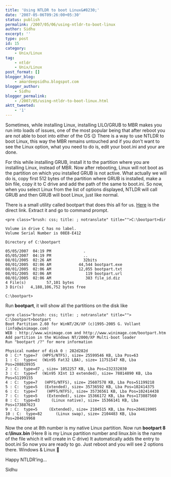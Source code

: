 ```yaml
---
title: 'Using NTLDR to boot Linux&#8230;'
date: '2007-05-06T09:26:00+05:30'
status: publish
permalink: /2007/05/06/using-ntldr-to-boot-linux
author: Sidhu
excerpt: ''
type: post
id: 15
category:
    - Unix/Linux
tag:
    - ntldr
    - Unix/Linux
post_format: []
blogger_blog:
    - amardeepsidhu.blogspot.com
blogger_author:
    - Sidhu
blogger_permalink:
    - /2007/05/using-ntldr-to-boot-linux.html
aktt_tweeted:
    - '1'
---
```

Sometimes, while installing Linux, installing LILO/GRUB to MBR makes you run into loads of issues, one of the most popular being that after reboot you are not able to boot into either of the OS 😉 There is a way to use NTLDR to boot Linux, this way the MBR remains untouched and if you don’t want to see the Linux option, what you need to do is, edit your boot.ini and your are done.

For this while installing GRUB, install it to the partition where you are installing Linux, instead of MBR. Now after rebooting, Linux will not boot as the partition on which you installed GRUB is not active. What actually we will do is, copy first 512 bytes of the partition where GRUB is installed, make a bin file, copy it to C drive and add the path of the same to boot.ini. So now, when you select Linux from the list of options displayed, NTLDR will call GRUB and then GRUB will boot Linux, just like normal.

There is a small utility called bootpart that does this all for us. [Here](http://www.winimage.com/bootpa26.zip) is the direct link. Extract it and go to command prompt.

```
<pre class="brush: css; title: ; notranslate" title="">C:\bootpart>dir

Volume in drive C has no label.
Volume Serial Number is 08E8-E412

Directory of C:\bootpart

05/05/2007  04:19 PM              .
05/05/2007  04:19 PM              ..
08/01/2005  02:26 AM              32bits
08/01/2005  02:06 AM            44,544 bootpart.exe
08/01/2005  02:06 AM            12,055 bootpart.txt
08/01/2005  02:06 AM               119 bootpart.url
08/01/2005  02:06 AM               383 file_id.diz
4 File(s)         57,101 bytes
3 Dir(s)   4,188,106,752 bytes free

C:\bootpart>
```

Run <span style="font-weight: bold">bootpart</span>, it will show all the partitions on the disk like

```
<pre class="brush: css; title: ; notranslate" title="">
C:\bootpart>bootpart
Boot Partition 2.60 for WinNT/2K/XP (c)1995-2005 G. Vollant (info@winimage.com)
WEB : http://www.winimage.com and http://www.winimage.com/bootpart.htm
Add partition in the Windows NT/2000/XP Multi-boot loader
Run "bootpart /?" for more information

Physical number of disk 0 : 282d282d
0 : C:* type=7  (HPFS/NTFS), size= 25599546 KB, Lba Pos=63
1 : C:  type=c  (Win95 Fat32 LBA), size= 11751547 KB, Lba Pos=208828935
2 : C:  type=d7 , size= 1052257 KB, Lba Pos=232332030
3 : C:  type=f  (Win95 XInt 13 extended), size= 78814890 KB, Lba Pos=51199155
4 : C:  type=7   (HPFS/NTFS), size= 25607578 KB, Lba Pos=51199218
5 : C:  type=5   (Extended), size= 35736592 KB, Lba Pos=102414375
6 : C:  type=7    (HPFS/NTFS), size= 35736561 KB, Lba Pos=102414438
7 : C:  type=5    (Extended), size= 15366172 KB, Lba Pos=173887560
8 : C:  type=83     (Linux native), size= 15366141 KB, Lba Pos=173887623
9 : C:  type=5     (Extended), size= 2104515 KB, Lba Pos=204619905
10 : C:  type=82      (Linux swap), size= 2104483 KB, Lba Pos=204619968
```

Now the one at 8th number is my native Linux partition. Now run <span style="font-weight: bold">bootpart 8 c:\\linux.bin</span> (Here 8 is my Linux partition number and linux.bin is the name of the file which it will create in C drive) It automatically adds the entry to boot.ini So now you are ready to go. Just reboot and you will see 2 options there. Windows &amp; Linux 🙂

Happy NTLDR’ing…

Sidhu